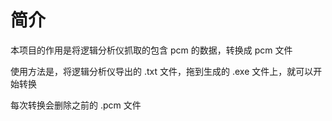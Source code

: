 # 简介

本项目的作用是将逻辑分析仪抓取的包含 pcm 的数据，转换成 pcm 文件

使用方法是，将逻辑分析仪导出的 .txt 文件，拖到生成的 .exe 文件上，就可以开始转换

每次转换会删除之前的 .pcm 文件
